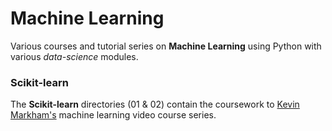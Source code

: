 # Machine Learning

Various courses and tutorial series on **Machine Learning** using Python with
various *data-science* modules.

### Scikit-learn

The **Scikit-learn** directories (01 & 02) contain the coursework to
[Kevin Markham's](https://www.youtube.com/watch?v=elojMnjn4kk&t=13s&list=PL5-da3qGB5ICeMbQuqbbCOQWcS6OYBr5A&index=1 "Machine Learning in Python with scikit-learn") machine learning video course series.
